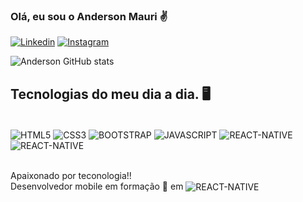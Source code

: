 ### Olá, eu sou o Anderson Mauri ✌️

[![Linkedin](https://img.shields.io/badge/LinkedIn-0077B5?style=for-the-badge&logo=linkedin&logoColor=white)](https://www.linkedin.com/in/anderson-mauri-666726131/) [![Instagram](https://img.shields.io/badge/Instagram-E4405F?style=for-the-badge&logo=instagram&logoColor=white)](https://www.instagram.com/andersonmauri/)

![Anderson GitHub stats](https://github-readme-stats.vercel.app/api?username=andersonmauri&show_icons=true&theme=tokyonight)

## Tecnologias do meu dia a dia. 🖥️

<div style="display: inline_block"><br/>
  <img align="center" alt="HTML5" src="https://img.shields.io/badge/HTML5-E34F26?style=for-the-badge&logo=html5&logoColor=white"/>

  <img align="center" alt="CSS3" src="https://img.shields.io/badge/CSS3-1572B6?style=for-the-badge&logo=css3&logoColor=white"/>
  
  <img align="center" alt="BOOTSTRAP" src="https://img.shields.io/badge/Bootstrap-563D7C?style=for-the-badge&logo=bootstrap&logoColor=white"/>

  <img align="center" alt="JAVASCRIPT" src="https://img.shields.io/badge/JavaScript-F7DF1E?style=for-the-badge&logo=javascript&logoColor=black"/>
  
  <img align="center" alt="REACT-NATIVE" src="https://img.shields.io/badge/React-20232A?style=for-the-badge&logo=react&logoColor=61DAFB"/>

  <img align="center" alt="REACT-NATIVE" src="https://img.shields.io/badge/React_Native-20232A?style=for-the-badge&logo=react&logoColor=61DAFB"/>

 <br/> Apaixonado por teconologia!!  
  Desenvolvedor mobile em formação 📱 em <img align="center" alt="REACT-NATIVE" src="https://img.shields.io/badge/Swift-FA7343?style=for-the-badge&logo=swift&logoColor=white"/>
   
</div>
